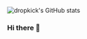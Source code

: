 ![dropkick's GitHub stats](https://github-readme-stats.vercel.app/api?username=dropkick&hide=contribs,prs&count_private=true&show_icons=true&include_all_commits&theme=dracula)

### Hi there 👋

<!--
**dropkick/dropkick** is a ✨ _special_ ✨ repository because its `README.md` (this file) appears on your GitHub profile.

Here are some ideas to get you started:

- 🔭 I’m currently working on ...
- 🌱 I’m currently learning ...
- 👯 I’m looking to collaborate on ...
- 🤔 I’m looking for help with ...
- 💬 Ask me about ...
- 📫 How to reach me: ...
- 😄 Pronouns: ...
- ⚡ Fun fact: ...
-->
